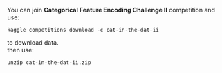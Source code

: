 You can join **Categorical Feature Encoding Challenge II** competition and use:
```
kaggle competitions download -c cat-in-the-dat-ii
```
to download data.   
then use:
```
unzip cat-in-the-dat-ii.zip 
```